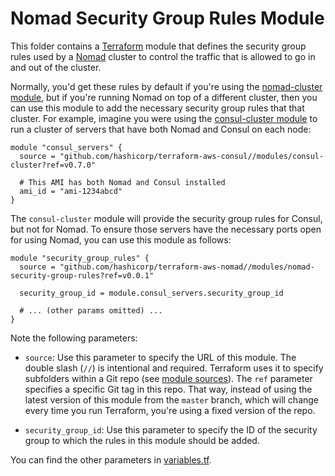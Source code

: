 # Nomad Security Group Rules Module

This folder contains a [Terraform](https://www.terraform.io/) module that defines the security group rules used by a
[Nomad](https://www.nomadproject.io/) cluster to control the traffic that is allowed to go in and out of the cluster.

Normally, you'd get these rules by default if you're using the [nomad-cluster module](../nomad-cluster/README.md), but if
you're running Nomad on top of a different cluster, then you can use this module to add the necessary security group
rules that that cluster. For example, imagine you were using the [consul-cluster
module](../consul-cluster.README.md) to run a cluster of
servers that have both Nomad and Consul on each node:

```hcl
module "consul_servers" {
  source = "github.com/hashicorp/terraform-aws-consul//modules/consul-cluster?ref=v0.7.0"

  # This AMI has both Nomad and Consul installed
  ami_id = "ami-1234abcd"
}
```

The `consul-cluster` module will provide the security group rules for Consul, but not for Nomad. To ensure those
servers have the necessary ports open for using Nomad, you can use this module as follows:

```hcl
module "security_group_rules" {
  source = "github.com/hashicorp/terraform-aws-nomad//modules/nomad-security-group-rules?ref=v0.0.1"

  security_group_id = module.consul_servers.security_group_id

  # ... (other params omitted) ...
}
```

Note the following parameters:

- `source`: Use this parameter to specify the URL of this module. The double slash (`//`) is intentional
  and required. Terraform uses it to specify subfolders within a Git repo (see [module
  sources](https://www.terraform.io/docs/modules/sources.html)). The `ref` parameter specifies a specific Git tag in
  this repo. That way, instead of using the latest version of this module from the `master` branch, which
  will change every time you run Terraform, you're using a fixed version of the repo.

- `security_group_id`: Use this parameter to specify the ID of the security group to which the rules in this module
  should be added.

You can find the other parameters in [variables.tf](variables.tf).

